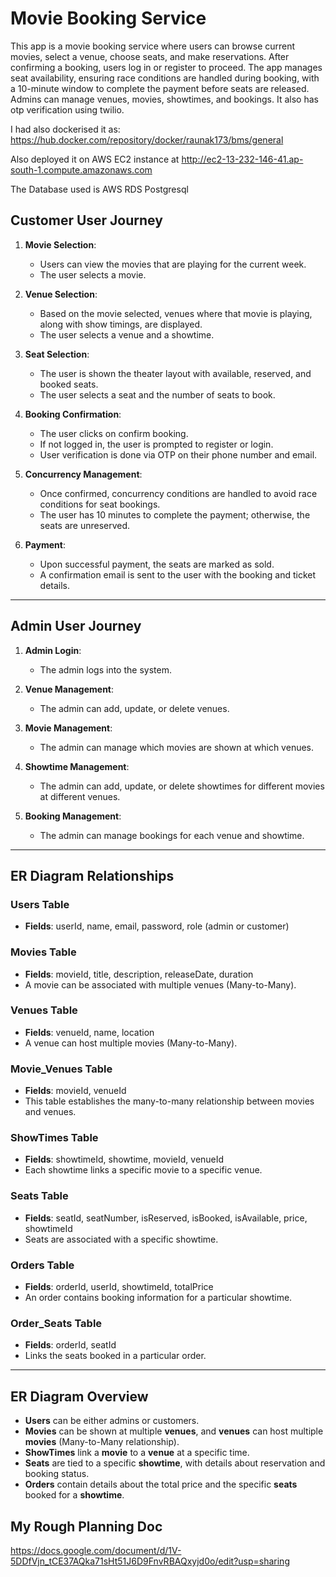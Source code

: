 # Movie Booking Service

This app is a movie booking service where users can browse current movies, select a venue, choose seats, and make reservations. After confirming a booking, users log in or register to proceed. The app manages seat availability, ensuring race conditions are handled during booking, with a 10-minute window to complete the payment before seats are released. Admins can manage venues, movies, showtimes, and bookings. It also has otp verification using twilio.

I had also dockerised it as: https://hub.docker.com/repository/docker/raunak173/bms/general

Also deployed it on AWS EC2 instance at http://ec2-13-232-146-41.ap-south-1.compute.amazonaws.com

The Database used is AWS RDS Postgresql 

## Customer User Journey

1. **Movie Selection**: 
   - Users can view the movies that are playing for the current week.
   - The user selects a movie.

2. **Venue Selection**: 
   - Based on the movie selected, venues where that movie is playing, along with show timings, are displayed.
   - The user selects a venue and a showtime.

3. **Seat Selection**: 
   - The user is shown the theater layout with available, reserved, and booked seats.
   - The user selects a seat and the number of seats to book.

4. **Booking Confirmation**: 
   - The user clicks on confirm booking.
   - If not logged in, the user is prompted to register or login.
   - User verification is done via OTP on their phone number and email.

5. **Concurrency Management**: 
   - Once confirmed, concurrency conditions are handled to avoid race conditions for seat bookings.
   - The user has 10 minutes to complete the payment; otherwise, the seats are unreserved.

6. **Payment**: 
   - Upon successful payment, the seats are marked as sold.
   - A confirmation email is sent to the user with the booking and ticket details.

---

## Admin User Journey

1. **Admin Login**:
   - The admin logs into the system.

2. **Venue Management**:
   - The admin can add, update, or delete venues.

3. **Movie Management**:
   - The admin can manage which movies are shown at which venues.

4. **Showtime Management**:
   - The admin can add, update, or delete showtimes for different movies at different venues.

5. **Booking Management**:
   - The admin can manage bookings for each venue and showtime.

---

## ER Diagram Relationships

### Users Table

- **Fields**: userId, name, email, password, role (admin or customer)

### Movies Table

- **Fields**: movieId, title, description, releaseDate, duration
- A movie can be associated with multiple venues (Many-to-Many).

### Venues Table

- **Fields**: venueId, name, location
- A venue can host multiple movies (Many-to-Many).

### Movie_Venues Table

- **Fields**: movieId, venueId
- This table establishes the many-to-many relationship between movies and venues.

### ShowTimes Table

- **Fields**: showtimeId, showtime, movieId, venueId
- Each showtime links a specific movie to a specific venue.

### Seats Table

- **Fields**: seatId, seatNumber, isReserved, isBooked, isAvailable, price, showtimeId
- Seats are associated with a specific showtime.

### Orders Table

- **Fields**: orderId, userId, showtimeId, totalPrice
- An order contains booking information for a particular showtime.

### Order_Seats Table

- **Fields**: orderId, seatId
- Links the seats booked in a particular order.

---

## ER Diagram Overview

- **Users** can be either admins or customers.
- **Movies** can be shown at multiple **venues**, and **venues** can host multiple **movies** (Many-to-Many relationship).
- **ShowTimes** link a **movie** to a **venue** at a specific time.
- **Seats** are tied to a specific **showtime**, with details about reservation and booking status.
- **Orders** contain details about the total price and the specific **seats** booked for a **showtime**.

## My Rough Planning Doc

https://docs.google.com/document/d/1V-5DDfVjn_tCE37AQka71sHt51J6D9FnvRBAQxyjd0o/edit?usp=sharing
